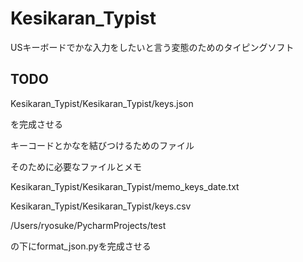 # Kesikaran_Typist

USキーボードでかな入力をしたいと言う変態のためのタイピングソフト



## TODO

Kesikaran_Typist/Kesikaran_Typist/keys.json

を完成させる

キーコードとかなを結びつけるためのファイル

そのために必要なファイルとメモ

Kesikaran_Typist/Kesikaran_Typist/memo_keys_date.txt

Kesikaran_Typist/Kesikaran_Typist/keys.csv



/Users/ryosuke/PycharmProjects/test

の下にformat_json.pyを完成させる